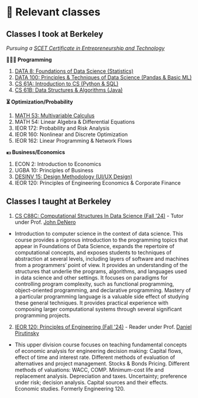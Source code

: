 # 📖 Relevant classes

## Classes I took at Berkeley
*Pursuing a [SCET Certificate in Entrepreneurship and Technology](https://scet.berkeley.edu/)*

**👨🏻‍💻 Programming**
1. [DATA 8: Foundations of Data Science (Statistics)](https://www.data8.org/)
2. [DATA 100: Principles & Techniques of Data Science (Pandas & Basic ML)](https://ds100.org/)
3. [CS 61A: Introduction to CS (Python & SQL)](https://cs61a.org/)
4. [CS 61B: Data Structures & Algorithms (Java)](https://sp24.datastructur.es/)

**⏳ Optimization/Probability**
1. [MATH 53: Multivariable Calculus](https://math.berkeley.edu/~zworski/syllabus53_23.html) 
2. MATH 54: Linear Algebra & Differential Equations
3. IEOR 172: Probability and Risk Analysis
4. IEOR 160: Nonlinear and Discrete Optimization
5. IEOR 162: Linear Programming & Network Flows

**💶 Business/Economics**
1. ECON 2: Introduction to Economics
2. UGBA 10: Principles of Business
3. [DESINV 15: Design Methodology (UI/UX Design)](https://sites.google.com/berkeley.edu/bargain-buddy/home?authuser=0)
4. IEOR 120: Principles of Engineering Economics & Corporate Finance

## Classes I taught at Berkeley
1. [CS C88C: Computational Structures In Data Science (Fall '24)](https://c88c.org/fa24/) - Tutor under Prof. [John DeNero](https://denero.org/)
- Introduction to computer science in the context of data science. This course provides a rigorous introduction to the programming topics that appear in Foundations of Data Science, expands the repertoire of computational concepts, and exposes students to techniques of abstraction at several levels, including layers of software and machines from a programmers’ point of view. It provides an understanding of the structures that underlie the programs, algorithms, and languages used in data science and other settings. It focuses on paradigms for controlling program complexity, such as functional programming, object-oriented programming, and declarative programming. Mastery of a particular programming language is a valuable side effect of studying these general techniques. It provides practical experience with composing larger computational systems through several significant programming projects.

2. [IEOR 120: Principles of Engineering (Fall '24)](https://classes.berkeley.edu/content/indeng-120) - Reader under Prof. [Daniel Pirutinsky](https://pirutinsky.ieor.berkeley.edu/)
- This upper division course focuses on teaching fundamental concepts of economic analysis for engineering decision making: Capital flows, effect of time and interest rate. Different methods of evaluation of alternatives and project management. Stocks & Bonds Pricing. Different methods of valuations: WACC, COMP. Minimum-cost life and replacement analysis. Depreciation and taxes. Uncertainty; preference under risk; decision analysis. Capital sources and their effects. Economic studies. Formerly Engineering 120.



